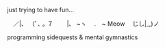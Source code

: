 just trying to have fun...


　／|、
（ﾟ､ ｡ ７　
　|、 ~ヽ　 .　~ Meow
　じし|_,)ノ


programming sidequests 
& mental gymnastics
<!--
**lmnzx/lmnzx** is a ✨ _special_ ✨ repository because its `README.md` (this file) appears on your GitHub profile.

Here are some ideas to get you started:

- 🔭 I’m currently working on ...
- 🌱 I’m currently learning ...
- 👯 I’m looking to collaborate on ...
- 🤔 I’m looking for help with ...
- 💬 Ask me about ...
- 📫 How to reach me: ...
- 😄 Pronouns: ...
- ⚡ Fun fact: ...
-->
